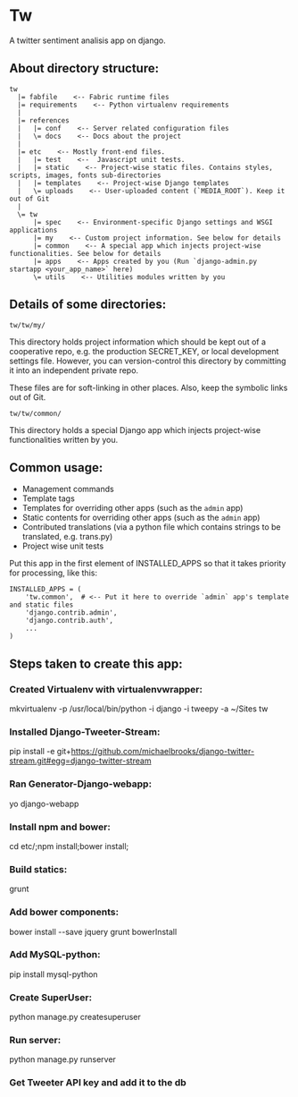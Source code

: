 # Tw
A twitter sentiment analisis app on django.

## About directory structure:
```
tw
  |= fabfile    <-- Fabric runtime files
  |= requirements    <-- Python virtualenv requirements
  |
  |= references
  |   |= conf    <-- Server related configuration files
  |   \= docs    <-- Docs about the project
  |
  |= etc    <-- Mostly front-end files.
  |   |= test    <--  Javascript unit tests.
  |   |= static    <-- Project-wise static files. Contains styles, scripts, images, fonts sub-directories
  |   |= templates    <-- Project-wise Django templates
  |   \= uploads    <-- User-uploaded content (`MEDIA_ROOT`). Keep it out of Git
  |
  \= tw
      |= spec    <-- Environment-specific Django settings and WSGI applications
      |= my    <-- Custom project information. See below for details
      |= common    <-- A special app which injects project-wise functionalities. See below for details
      |= apps    <-- Apps created by you (Run `django-admin.py startapp <your_app_name>` here)
      \= utils    <-- Utilities modules written by you
```


## Details of some directories:

`tw/tw/my/`

  This directory holds project information which should be kept out of a cooperative repo, e.g. the production SECRET_KEY, or local development settings file. However, you can version-control this directory by committing it into an independent private repo.

  These files are for soft-linking in other places. Also, keep the symbolic links out of Git.


`tw/tw/common/`

  This directory holds a special Django app which injects project-wise functionalities written by you.

## Common usage:

  * Management commands
  * Template tags
  * Templates for overriding other apps (such as the `admin` app)
  * Static contents for overriding other apps (such as the `admin` app)
  * Contributed translations (via a python file which contains strings to be translated, e.g. trans.py)
  * Project wise unit tests

  Put this app in the first element of INSTALLED_APPS so that it takes priority for processing, like this:

	INSTALLED_APPS = (
	    'tw.common',  # <-- Put it here to override `admin` app's template and static files
	    'django.contrib.admin',
	    'django.contrib.auth',
	    ...
	)

## Steps taken to create this app:

### Created Virtualenv with virtualenvwrapper:

mkvirtualenv -p /usr/local/bin/python -i django -i tweepy -a ~/Sites tw

### Installed Django-Tweeter-Stream:

pip install -e git+https://github.com/michaelbrooks/django-twitter-stream.git#egg=django-twitter-stream

### Ran Generator-Django-webapp:

yo django-webapp

### Install npm and bower:

cd etc/;npm install;bower install;

### Build statics:

grunt

### Add bower components:

bower install --save jquery
grunt bowerInstall

### Add MySQL-python:

pip install mysql-python

### Create SuperUser:

python manage.py createsuperuser

### Run server:

python manage.py runserver

### Get Tweeter API key and add it to the db
